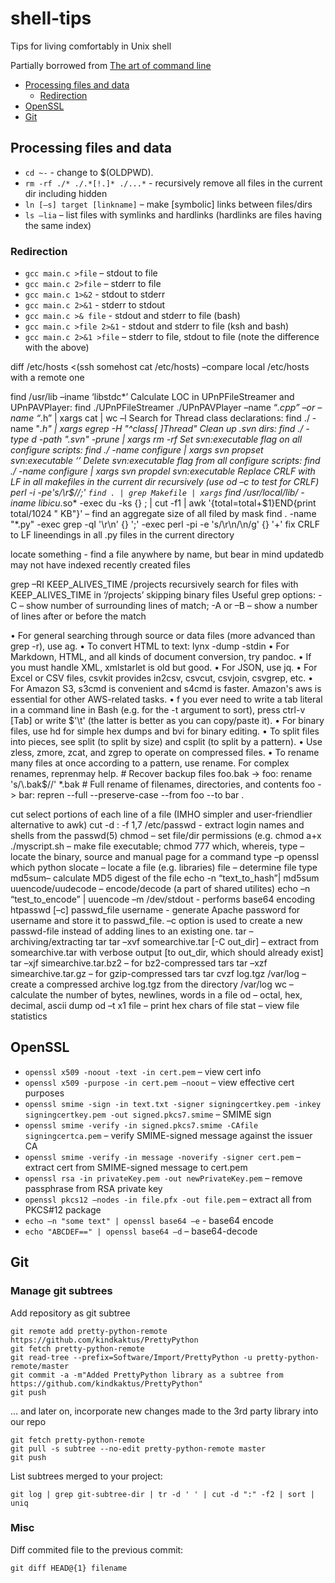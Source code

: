 # shell-tips
Tips for living comfortably in Unix shell

Partially borrowed from [The art of command line](https://github.com/jlevy/the-art-of-command-line)
- [Processing files and data](#processing-files-and-data)
  - [Redirection](#redirection) 
- [OpenSSL](#openssl)
- [Git](#git)



## Processing files and data

- `cd ~-` -  change to $(OLDPWD).
- `rm -rf ./* ./.*[!.]* ./...*` - recursively remove all files in the current dir including hidden
- `ln [–s] target [linkname]` – make [symbolic] links between files/dirs
- `ls –lia` – list files with symlinks and hardlinks (hardlinks are files having the same index)

### Redirection
- `gcc main.c >file` – stdout to file
- `gcc main.c 2>file` – stderr to file
- `gcc main.c 1>&2` - stdout to stderr
- `gcc main.c 2>&1` -  stderr to stdout
- `gcc main.c >& file`  - stdout and stderr to file (bash)
- `gcc main.c >file 2>&1` - stdout and stderr to file (ksh and bash)
- `gcc main.c 2>&1 >file` – stderr to file, stdout to file (note the difference with the above)

diff /etc/hosts <(ssh somehost cat /etc/hosts) –compare local /etc/hosts with a remote one

find /usr/lib –iname ‘libstdc*’
Calculate LOC in UPnPFileStreamer and UPnPAVPlayer: 
find ./UPnPFileStreamer ./UPnPAVPlayer –name “*.cpp” –or –name “*.h” | xargs cat | wc –l
Search for Thread class declarations: 
find ./ -name "*.h" | xargs egrep -H "^class[ ]*Thread"
Clean up .svn dirs:
find ./ -type d -path "*.svn" -prune | xargs rm -rf 
Set svn:executable flag on all configure scripts:
find ./ -name configure | xargs svn propset svn:executable ‘’ 
Delete svn:executable flag from all configure scripts:
find ./ -name configure | xargs svn propdel svn:executable 
Replace CRLF with LF in all makefiles in the current dir recursively (use od –c <filename> to test for CRLF)
perl -i -pe's/\r$//;' `find . | grep Makefile | xargs`
find /usr/local/lib/ -iname libicu*.so* -exec du -ks {} \; | cut -f1 | awk '{total=total+$1}END{print total/1024 " KB"}' – find an aggregate size of all filed by mask
find . -name "*.py" -exec grep -qI '\r\n' {} ';' -exec perl -pi -e 's/\r\n/\n/g' {} '+'   fix CRLF to LF lineendings in all .py files in the current directory

locate something -  find a file anywhere by name, but bear in mind updatedb may not have indexed recently created files

grep –RI KEEP_ALIVES_TIME /projects recursively search for files with KEEP_ALIVES_TIME in ‘/projects’  skipping binary files
Useful grep options: -C <num> – show number of surrounding lines of match; -A <num> or –B <num> – show a number of lines after or before the match

•	For general searching through source or data files (more advanced than grep -r), use ag.
•	To convert HTML to text: lynx -dump -stdin
•	For Markdown, HTML, and all kinds of document conversion, try pandoc.
•	If you must handle XML, xmlstarlet is old but good.
•	For JSON, use jq.
•	For Excel or CSV files, csvkit provides in2csv, csvcut, csvjoin, csvgrep, etc.
•	For Amazon S3, s3cmd is convenient and s4cmd is faster. Amazon's aws is essential for other AWS-related tasks.
•	f you ever need to write a tab literal in a command line in Bash (e.g. for the -t argument to sort), press ctrl-v [Tab] or write $'\t' (the latter is better as you can copy/paste it).
•	For binary files, use hd for simple hex dumps and bvi for binary editing.
•	To split files into pieces, see split (to split by size) and csplit (to split by a pattern).
•	Use zless, zmore, zcat, and zgrep to operate on compressed files.
•	To rename many files at once according to a pattern, use rename. For complex renames, reprenmay help.
      # Recover backup files foo.bak -> foo:
      rename 's/\.bak$//' *.bak
      # Full rename of filenames, directories, and contents foo -> bar:
      repren --full --preserve-case --from foo --to bar .


cut select portions of each line of a file (IMHO simpler and user-friendlier alternative to awk)
cut -d : -f 1,7 /etc/passwd - extract login names and shells from the passwd(5)
chmod – set file/dir permissions (e.g. chmod a+x ./myscript.sh – make file executable; chmod 777 
which, whereis, type – locate the binary, source and manual page for a command
type –p openssl
which python
slocate – locate a file (e.g. libraries)
file – determine file type
md5sum– calculate MD5 digest of the file 
echo -n “text_to_hash”| md5sum
uuencode/uudecode – encode/decode (a part of shared utilites)
echo –n “test_to_encode” | uuencode –m /dev/stdout   - performs base64 encoding
htpasswd [–c] passwd_file username  - generate Apache password for username and store it to passwd_file. –c option is used to create a new passwd-file instead of adding lines to an existing one.
tar – archiving/extracting tar
tar –xvf somearchive.tar [-C out_dir] – extract from somearchive.tar with verbose output [to out_dir, which should already exist]
tar –xjf simearchive.tar.bz2 – for bz2-compressed tars
tar –xzf simearchive.tar.gz – for gzip-compressed tars
tar cvzf log.tgz /var/log – create a compressed archive log.tgz from the directory /var/log
wc – calculate the number of bytes, newlines, words in a file
od – octal, hex, decimal, ascii dump
od –t x1 file – print hex chars of file
stat – view file statistics


## OpenSSL

- `openssl x509 -noout -text -in cert.pem` – view cert info
- `openssl x509 -purpose -in cert.pem –noout` – view effective cert purposes
- `openssl smime -sign -in text.txt -signer signingcertkey.pem -inkey signingcertkey.pem -out signed.pkcs7.smime` – SMIME sign 
- `openssl smime -verify -in signed.pkcs7.smime -CAfile signingcertca.pem` – verify SMIME-signed message against the issuer CA
- `openssl smime -verify -in message -noverify -signer cert.pem` – extract cert from SMIME-signed message to cert.pem
- `openssl rsa -in privateKey.pem -out newPrivateKey.pem` – remove passphrase from RSA private key
- `openssl pkcs12 –nodes -in file.pfx -out file.pem` – extract all from PKCS#12 package
- `echo –n "some text" | openssl base64 –e` - base64 encode
- `echo "ABCDEF==" | openssl base64 –d` – base64-decode


## Git

### Manage git subtrees

Add repository as git subtree
```
git remote add pretty-python-remote https://github.com/kindkaktus/PrettyPython
git fetch pretty-python-remote
git read-tree --prefix=Software/Import/PrettyPython -u pretty-python-remote/master
git commit -a -m"Added PrettyPython library as a subtree from https://github.com/kindkaktus/PrettyPython"
git push
```
... and later on, incorporate new changes made to the 3rd party library into our repo
```
git fetch pretty-python-remote
git pull -s subtree --no-edit pretty-python-remote master
git push
```
List subtrees merged to your project:

`git log | grep git-subtree-dir | tr -d ' ' | cut -d ":" -f2 | sort | uniq`


### Misc

Diff commited file to the previous commit:

`git diff HEAD@{1} filename`

